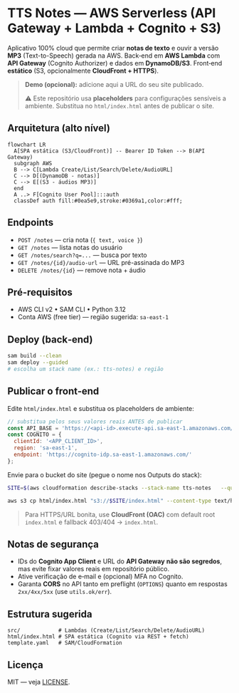 # TTS Notes — AWS Serverless (API Gateway + Lambda + Cognito + S3)

Aplicativo 100% cloud que permite criar **notas de texto** e ouvir a versão **MP3** (Text-to-Speech) gerada na AWS.
Back‑end em **AWS Lambda** com **API Gateway** (Cognito Authorizer) e dados em **DynamoDB/S3**. Front‑end **estático** (S3, opcionalmente **CloudFront + HTTPS**).

> **Demo (opcional):** adicione aqui a URL do seu site publicado.
>
> ⚠️ Este repositório usa **placeholders** para configurações sensíveis a ambiente.
> Substitua no `html/index.html` antes de publicar o site.

## Arquitetura (alto nível)

```mermaid
flowchart LR
  A[SPA estática (S3/CloudFront)] -- Bearer ID Token --> B(API Gateway)
  subgraph AWS
  B --> C[Lambda Create/List/Search/Delete/AudioURL]
  C --> D[(DynamoDB - notas)]
  C --> E[(S3 - áudios MP3)]
  end
  A ..> F[Cognito User Pool]:::auth
  classDef auth fill:#0ea5e9,stroke:#0369a1,color:#fff;
```

## Endpoints
- `POST /notes` — cria nota (`{ text, voice }`)
- `GET /notes` — lista notas do usuário
- `GET /notes/search?q=...` — busca por texto
- `GET /notes/{id}/audio-url` — URL pré-assinada do MP3
- `DELETE /notes/{id}` — remove nota + áudio

## Pré-requisitos
- AWS CLI v2 • SAM CLI • Python 3.12
- Conta AWS (free tier) — região sugerida: `sa-east-1`

## Deploy (back‑end)
```bash
sam build --clean
sam deploy --guided
# escolha um stack name (ex.: tts-notes) e região
```

## Publicar o front‑end
Edite `html/index.html` e substitua os placeholders de ambiente:

```js
// substitua pelos seus valores reais ANTES de publicar
const API_BASE = 'https://<api-id>.execute-api.sa-east-1.amazonaws.com/prod';
const COGNITO = {
  clientId: '<APP_CLIENT_ID>',
  region: 'sa-east-1',
  endpoint: 'https://cognito-idp.sa-east-1.amazonaws.com/'
};
```

Envie para o bucket do site (pegue o nome nos Outputs do stack):
```bash
SITE=$(aws cloudformation describe-stacks --stack-name tts-notes   --query "Stacks[0].Outputs[?OutputKey=='WebsiteBucketName'].OutputValue" --output text)

aws s3 cp html/index.html "s3://$SITE/index.html" --content-type text/html --cache-control no-store
```

> Para HTTPS/URL bonita, use **CloudFront (OAC)** com default root `index.html` e fallback 403/404 → `index.html`.

## Notas de segurança
- IDs do **Cognito App Client** e URL do **API Gateway** **não são segredos**, mas evite fixar valores reais em repositório público.
- Ative verificação de e‑mail e (opcional) MFA no Cognito.
- Garanta **CORS** no API tanto em preflight (`OPTIONS`) quanto em respostas `2xx/4xx/5xx` (use `utils.ok/err`).

## Estrutura sugerida
```
src/            # Lambdas (Create/List/Search/Delete/AudioURL)
html/index.html # SPA estática (Cognito via REST + fetch)
template.yaml   # SAM/CloudFormation
```

## Licença
MIT — veja [LICENSE](LICENSE).

